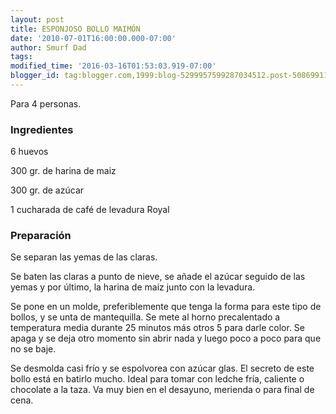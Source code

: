 ```yaml
---
layout: post
title: ESPONJOSO BOLLO MAIMÓN
date: '2010-07-01T16:00:00.000-07:00'
author: Smurf Dad
tags: 
modified_time: '2016-03-16T01:53:03.919-07:00'
blogger_id: tag:blogger.com,1999:blog-5299957599287034512.post-5086991150210076432
---
```


Para 4 personas.

<h3>Ingredientes</h3>

6 huevos

300 gr. de harina de maiz

300 gr. de azúcar

1 cucharada de café de levadura Royal

<h3>Preparación</h3>

Se separan las yemas de las claras.

Se baten las claras a punto de nieve, se añade el azúcar seguido de las yemas y por último, la harina de maiz junto con la levadura.

Se pone en un molde, preferiblemente que tenga la forma para este tipo de bollos, y se unta de mantequilla. Se mete al horno precalentado a temperatura media durante 25 minutos más otros 5 para darle color. Se apaga y se deja otro momento sin abrir nada y luego poco a poco para que no se baje.

Se desmolda casi frío y se espolvorea con azúcar glas. El secreto de este bollo está en batirlo mucho. Ideal para tomar con ledche fría, caliente o chocolate a la taza. Va muy bien en el desayuno, merienda o para final de cena.


